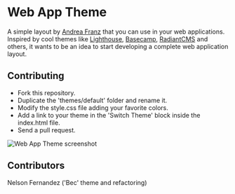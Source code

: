 Web App Theme
===

A simple layout by [Andrea Franz](http://gravityblast.com) that you can use in your web applications. 
Inspired by cool themes like [Lighthouse](http://lighthouseapp.com/), [Basecamp](http://basecamphq.com/), [RadiantCMS](http://radiantcms.org/) and others,
it wants to be an idea to start developing a complete web application layout.

Contributing
---

* Fork this repository.
* Duplicate the  'themes/default' folder and rename it.
* Modify the style.css file adding your favorite colors.
* Add a link to your theme in the 'Switch Theme' block inside the index.html file.
* Send a pull request.

![Web App Theme screenshot](http://gravityblast.com/wp-content/uploads/2009/01/web-app-theme-current.jpg)

Contributors
---

Nelson Fernandez ('Bec' theme and refactoring)